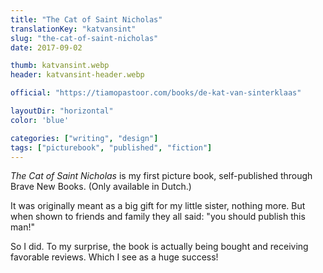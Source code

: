```yaml
---
title: "The Cat of Saint Nicholas"
translationKey: "katvansint"
slug: "the-cat-of-saint-nicholas"
date: 2017-09-02

thumb: katvansint.webp
header: katvansint-header.webp

official: "https://tiamopastoor.com/books/de-kat-van-sinterklaas"

layoutDir: "horizontal"
color: 'blue'

categories: ["writing", "design"]
tags: ["picturebook", "published", "fiction"]
---
```


_The Cat of Saint Nicholas_ is my first picture book, self-published through Brave New Books. (Only available in Dutch.)

It was originally meant as a big gift for my little sister, nothing more. But when shown to friends and family they all said: "you should publish this man!" 

So I did. To my surprise, the book is actually being bought and receiving favorable reviews. Which I see as a huge success!
